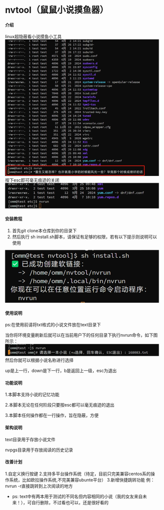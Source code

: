 # nvtool（鼠鼠小说摸鱼器）

#### 介绍
linux超隐蔽看小说摸鱼小工具
<img src="./describe/introduce1.png" alt="演示界面1">
按下esc即可毫无痕迹的关闭
<img src="./describe/introduce2.png" alt="演示界面2">

#### 安装教程
1.  首先git clone本仓库到你的目录下
2.  然后执行 sh install.sh脚本，请保证有足够的权限，若有以下提示则说明可以使用
<img src="./describe/install.png" alt="安装成功的界面">

#### 使用说明
ps:在使用前请将txt格式的小说文件放在text目录下

当你将环境变量刷新后就可以在当前用户下的任何目录下执行nvrun命令，如下图所示：
<img src="./describe/execute.png" alt="运行界面"> 
然后你就可以根据小说名称进行选择

up是上一行，down是下一行，b是返回上一级，esc为退出 

#### 功能说明
1.本脚本支持小说的记忆功能 

2.本脚本无论在任何阶段只要按esc都可以毫无痕迹的退出 

3.本脚本任何操作都在一行操作，旨在隐蔽，方便 

#### 架构说明 
text目录用于存放小说文件 

nvpgs目录用于存放阅读的历史记录 

#### 改善计划
1.自定义换行按键
2.支持多平台操作系统（待定，目前只完美兼容centos系的操作系统，比如欧拉操作系统,不完美兼容ubunte平台）
3.新增快捷跳转功能 例：nvrun -r直接跳转到上次阅读的地方

* ps: 
text中有两本用于测试的不同名但内容相同的小说（我的女友来自未来！），可自行删除，不过看也可以，还是很好看的
